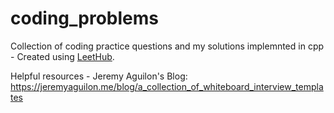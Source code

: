 # coding_problems
Collection of coding practice questions and my solutions implemnted in cpp - Created using [LeetHub](https://github.com/QasimWani/LeetHub).

Helpful resources - 
Jeremy Aguilon's Blog: https://jeremyaguilon.me/blog/a_collection_of_whiteboard_interview_templates

